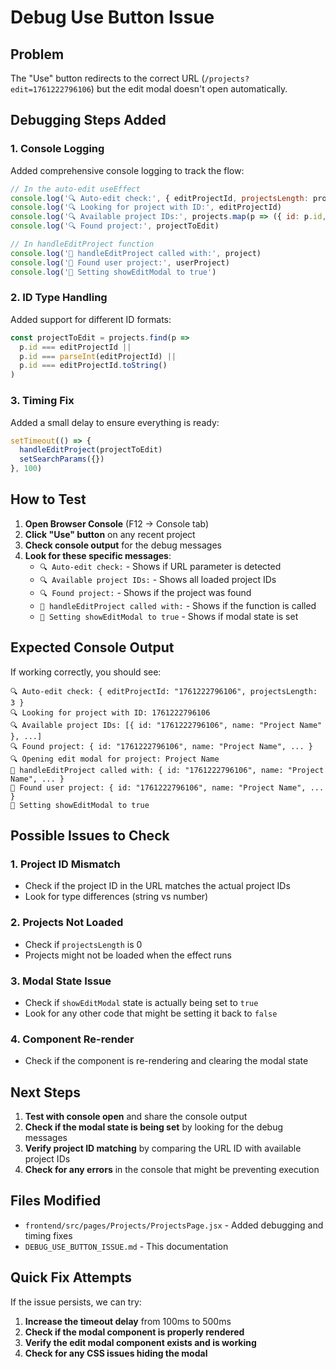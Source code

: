 # Debug Use Button Issue

## Problem
The "Use" button redirects to the correct URL (`/projects?edit=1761222796106`) but the edit modal doesn't open automatically.

## Debugging Steps Added

### 1. Console Logging
Added comprehensive console logging to track the flow:

```javascript
// In the auto-edit useEffect
console.log('🔍 Auto-edit check:', { editProjectId, projectsLength: projects.length })
console.log('🔍 Looking for project with ID:', editProjectId)
console.log('🔍 Available project IDs:', projects.map(p => ({ id: p.id, name: p.name })))
console.log('🔍 Found project:', projectToEdit)

// In handleEditProject function
console.log('🔧 handleEditProject called with:', project)
console.log('🔧 Found user project:', userProject)
console.log('🔧 Setting showEditModal to true')
```

### 2. ID Type Handling
Added support for different ID formats:
```javascript
const projectToEdit = projects.find(p => 
  p.id === editProjectId || 
  p.id === parseInt(editProjectId) || 
  p.id === editProjectId.toString()
)
```

### 3. Timing Fix
Added a small delay to ensure everything is ready:
```javascript
setTimeout(() => {
  handleEditProject(projectToEdit)
  setSearchParams({})
}, 100)
```

## How to Test

1. **Open Browser Console** (F12 → Console tab)
2. **Click "Use" button** on any recent project
3. **Check console output** for the debug messages
4. **Look for these specific messages**:
   - `🔍 Auto-edit check:` - Shows if URL parameter is detected
   - `🔍 Available project IDs:` - Shows all loaded project IDs
   - `🔍 Found project:` - Shows if the project was found
   - `🔧 handleEditProject called with:` - Shows if the function is called
   - `🔧 Setting showEditModal to true` - Shows if modal state is set

## Expected Console Output

If working correctly, you should see:
```
🔍 Auto-edit check: { editProjectId: "1761222796106", projectsLength: 3 }
🔍 Looking for project with ID: 1761222796106
🔍 Available project IDs: [{ id: "1761222796106", name: "Project Name" }, ...]
🔍 Found project: { id: "1761222796106", name: "Project Name", ... }
🔍 Opening edit modal for project: Project Name
🔧 handleEditProject called with: { id: "1761222796106", name: "Project Name", ... }
🔧 Found user project: { id: "1761222796106", name: "Project Name", ... }
🔧 Setting showEditModal to true
```

## Possible Issues to Check

### 1. **Project ID Mismatch**
- Check if the project ID in the URL matches the actual project IDs
- Look for type differences (string vs number)

### 2. **Projects Not Loaded**
- Check if `projectsLength` is 0
- Projects might not be loaded when the effect runs

### 3. **Modal State Issue**
- Check if `showEditModal` state is actually being set to `true`
- Look for any other code that might be setting it back to `false`

### 4. **Component Re-render**
- Check if the component is re-rendering and clearing the modal state

## Next Steps

1. **Test with console open** and share the console output
2. **Check if the modal state is being set** by looking for the debug messages
3. **Verify project ID matching** by comparing the URL ID with available project IDs
4. **Check for any errors** in the console that might be preventing execution

## Files Modified

- `frontend/src/pages/Projects/ProjectsPage.jsx` - Added debugging and timing fixes
- `DEBUG_USE_BUTTON_ISSUE.md` - This documentation

## Quick Fix Attempts

If the issue persists, we can try:
1. **Increase the timeout delay** from 100ms to 500ms
2. **Check if the modal component is properly rendered**
3. **Verify the edit modal component exists and is working**
4. **Check for any CSS issues hiding the modal**

